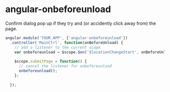 # angular-onbeforeunload
Confirm dialog pop up if they try and (or accidently click away from) the page.
```javascript
angular.module('YOUR_APP', ['angular-onbeforeunload'])
  .controller('MainCtrl', function(onBeforeUnload) {
    // add a listener to the current scope
    var onbeforeunload = $scope.$on('$locationChangeStart', onBeforeUnload.init('TOP_MESSAGE', 'BOTTOM_MESSAGE'))
    
    $scope.submitPage = function() {
      // cancel the listener for onbeforeunload
      onbeforeunload();  
    };
    
  });
```
